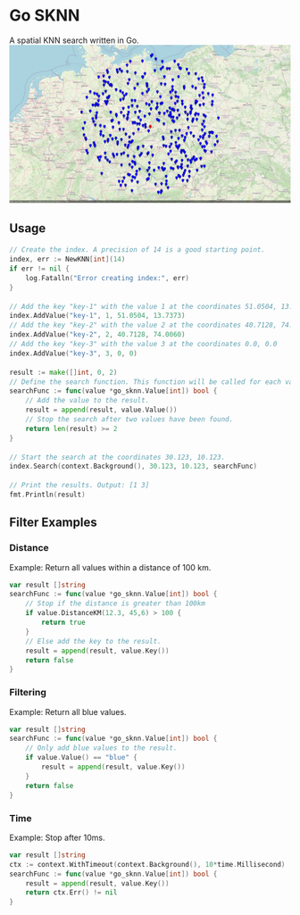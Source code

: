 # Go SKNN
A spatial KNN search written in Go.
![map with markers in a circle](./assets/map.png)

## Usage
```go
// Create the index. A precision of 14 is a good starting point.
index, err := NewKNN[int](14)
if err != nil {
    log.Fatalln("Error creating index:", err)
}

// Add the key "key-1" with the value 1 at the coordinates 51.0504, 13.7373.
index.AddValue("key-1", 1, 51.0504, 13.7373)
// Add the key "key-2" with the value 2 at the coordinates 40.7128, 74.0060
index.AddValue("key-2", 2, 40.7128, 74.0060)
// Add the key "key-3" with the value 3 at the coordinates 0.0, 0.0
index.AddValue("key-3", 3, 0, 0)

result := make([]int, 0, 2)
// Define the search function. This function will be called for each value found.
searchFunc := func(value *go_sknn.Value[int]) bool {
    // Add the value to the result.
    result = append(result, value.Value())
    // Stop the search after two values have been found.
    return len(result) >= 2
}

// Start the search at the coordinates 30.123, 10.123.
index.Search(context.Background(), 30.123, 10.123, searchFunc)

// Print the results. Output: [1 3]
fmt.Println(result)
```

## Filter Examples

### Distance
Example: Return all values within a distance of 100 km.
```go
var result []string
searchFunc := func(value *go_sknn.Value[int]) bool {
    // Stop if the distance is greater than 100km
    if value.DistanceKM(12.3, 45,6) > 100 {
        return true
    }
    // Else add the key to the result.
    result = append(result, value.Key())
    return false
}
```

### Filtering
Example: Return all blue values.
```go
var result []string
searchFunc := func(value *go_sknn.Value[int]) bool {
    // Only add blue values to the result. 
    if value.Value() == "blue" {
        result = append(result, value.Key())
    }
    return false
}
```

### Time
Example: Stop after 10ms.
```go
var result []string
ctx := context.WithTimeout(context.Background(), 10*time.Millisecond)
searchFunc := func(value *go_sknn.Value[int]) bool {
    result = append(result, value.Key())
    return ctx.Err() != nil
}
```

